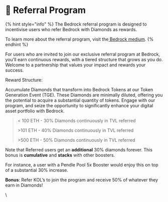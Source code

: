 # 🤝 Referral Program

{% hint style="info" %}
The Bedrock referral program is designed to incentivise users who refer Bedrock with Diamonds as rewards.&#x20;

To learn more about the referral program, visit the[ Bedrock medium](https://medium.com/@bedrock_defi/refer-your-friends-to-bedrock-and-earn-0cdeef70ea57).
{% endhint %}

For users who are invited to join our exclusive referral program at Bedrock, you'll earn continuous rewards, with a tiered structure that grows as you do. Welcome to a partnership that values your impact and rewards your success.

Reward Structure:&#x20;

Accumulate Diamonds that transform into Bedrock Tokens at our Token Generation Event (TGE). These Diamonds are minimally diluted, offering you the potential to acquire a substantial quantity of tokens. Engage with our program, and seize the opportunity to significantly enhance your digital asset portfolio with Bedrock.

> < 100 ETH - 30% Diamonds continuously in TVL referred
>
> \>101 ETH - 40% Diamonds continuously in TVL referred&#x20;
>
> \>500 ETH - 50% Diamonds continuously in TVL referred&#x20;

Note that Referred users get an **additional** 30% diamonds forever. This bonus is **cumulative** and **stacks** with other boosters.&#x20;

For instance, a user with a Pendle Pool 5x Booster would enjoy this on top of a substantial 30% increase.&#x20;

**Bonus**: Refer KOL’s to join the program and receive 50% of whatever they earn in Diamonds!

\
